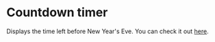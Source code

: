 # Countdown timer

Displays the time left before New Year's Eve. You can check it out [here](https://jmvgmr.github.io/countdown-timer/).